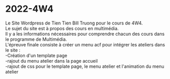 # 2022-4W4 
Le Site Wordpress de Tien Tien Bill Truong pour le cours de 4W4.\
Le sujet du site est à propos des cours en multimédia.\
Il y a les informations nécessaires pour comprendre chacun des cours
dans le programme de Multimédia.\
L'épreuve finale consiste à créer un menu acf pour intégrer les ateliers dans le site : \
-Création d'un template page\
-rajout du menu atelier dans la page accueil\
-rajout de css pour le template page, le menu atelier et l'animation du menu atelier